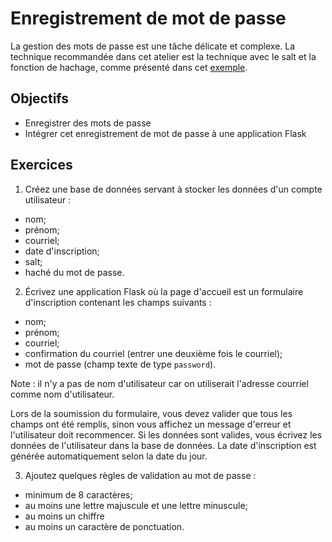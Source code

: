 Enregistrement de mot de passe
==============================

La gestion des mots de passe est une tâche délicate et complexe. La technique
recommandée dans cet atelier est la technique avec le salt et la fonction de
hachage, comme présenté dans cet <a href="https://github.com/jacquesberger/exemplesINF3005/blob/master/auth/insert.py">exemple</a>.

Objectifs
---------

* Enregistrer des mots de passe
* Intégrer cet enregistrement de mot de passe à une application Flask

Exercices
---------

1. Créez une base de données servant à stocker les données d'un compte
utilisateur :
  * nom;
  * prénom;
  * courriel;
  * date d'inscription;
  * salt;
  * haché du mot de passe.

2. Écrivez une application Flask où la page d'accueil est un formulaire
d'inscription contenant les champs suivants :
  * nom;
  * prénom;
  * courriel;
  * confirmation du courriel (entrer une deuxième fois le courriel);
  * mot de passe (champ texte de type `password`).

Note : il n'y a pas de nom d'utilisateur car on utiliserait l'adresse courriel
comme nom d'utilisateur.

Lors de la soumission du formulaire, vous devez valider que tous les champs ont
été remplis, sinon vous affichez un message d'erreur et l'utilisateur doit
recommencer. Si les données sont valides, vous écrivez les données de
l'utilisateur dans la base de données. La date d'inscription est générée
automatiquement selon la date du jour.

3. Ajoutez quelques règles de validation au mot de passe :
  * minimum de 8 caractères;
  * au moins une lettre majuscule et une lettre minuscule;
  * au moins un chiffre
  * au moins un caractère de ponctuation.
